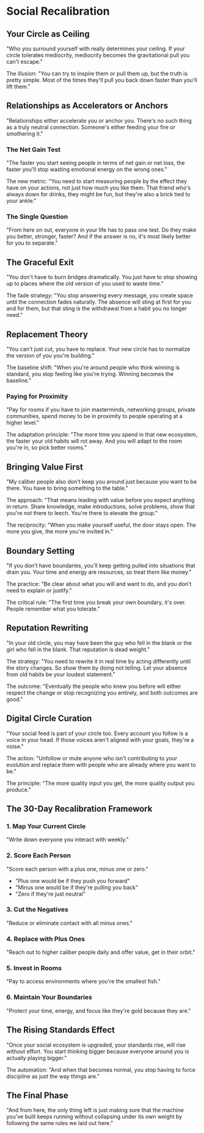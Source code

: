 # Social Recalibration

## Your Circle as Ceiling

"Who you surround yourself with really determines your ceiling. If your circle tolerates mediocrity, mediocrity becomes the gravitational pull you can't escape."

The illusion: "You can try to inspire them or pull them up, but the truth is pretty simple. Most of the times they'll pull you back down faster than you'll lift them."

## Relationships as Accelerators or Anchors

"Relationships either accelerate you or anchor you. There's no such thing as a truly neutral connection. Someone's either feeding your fire or smothering it."

### The Net Gain Test
"The faster you start seeing people in terms of net gain or net loss, the faster you'll stop wasting emotional energy on the wrong ones."

The new metric: "You need to start measuring people by the effect they have on your actions, not just how much you like them. That friend who's always down for drinks, they might be fun, but they're also a brick tied to your ankle."

### The Single Question
"From here on out, everyone in your life has to pass one test. Do they make you better, stronger, faster? And if the answer is no, it's most likely better for you to separate."

## The Graceful Exit

"You don't have to burn bridges dramatically. You just have to stop showing up to places where the old version of you used to waste time."

The fade strategy: "You stop answering every message, you create space until the connection fades naturally. The absence will sting at first for you and for them, but that sting is the withdrawal from a habit you no longer need."

## Replacement Theory

"You can't just cut, you have to replace. Your new circle has to normalize the version of you you're building."

The baseline shift: "When you're around people who think winning is standard, you stop feeling like you're trying. Winning becomes the baseline."

### Paying for Proximity
"Pay for rooms if you have to join masterminds, networking groups, private communities, spend money to be in proximity to people operating at a higher level."

The adaptation principle: "The more time you spend in that new ecosystem, the faster your old habits will rot away. And you will adapt to the room you're in, so pick better rooms."

## Bringing Value First

"My caliber people also don't keep you around just because you want to be there. You have to bring something to the table."

The approach: "That means leading with value before you expect anything in return. Share knowledge, make introductions, solve problems, show that you're not there to leech. You're there to elevate the group."

The reciprocity: "When you make yourself useful, the door stays open. The more you give, the more you're invited in."

## Boundary Setting

"If you don't have boundaries, you'll keep getting pulled into situations that drain you. Your time and energy are resources, so treat them like money."

The practice: "Be clear about what you will and want to do, and you don't need to explain or justify."

The critical rule: "The first time you break your own boundary, it's over. People remember what you tolerate."

## Reputation Rewriting

"In your old circle, you may have been the guy who fell in the blank or the girl who fell in the blank. That reputation is dead weight."

The strategy: "You need to rewrite it in real time by acting differently until the story changes. So show them by doing not telling. Let your absence from old habits be your loudest statement."

The outcome: "Eventually the people who knew you before will either respect the change or stop recognizing you entirely, and both outcomes are good."

## Digital Circle Curation

"Your social feed is part of your circle too. Every account you follow is a voice in your head. If those voices aren't aligned with your goals, they're a noise."

The action: "Unfollow or mute anyone who isn't contributing to your evolution and replace them with people who are already where you want to be."

The principle: "The more quality input you get, the more quality output you produce."

## The 30-Day Recalibration Framework

### 1. Map Your Current Circle
"Write down everyone you interact with weekly."

### 2. Score Each Person
"Score each person with a plus one, minus one or zero."
- "Plus one would be if they push you forward"
- "Minus one would be if they're pulling you back"
- "Zero if they're just neutral"

### 3. Cut the Negatives
"Reduce or eliminate contact with all minus ones."

### 4. Replace with Plus Ones
"Reach out to higher caliber people daily and offer value, get in their orbit."

### 5. Invest in Rooms
"Pay to access environments where you're the smallest fish."

### 6. Maintain Your Boundaries
"Protect your time, energy, and focus like they're gold because they are."

## The Rising Standards Effect

"Once your social ecosystem is upgraded, your standards rise, will rise without effort. You start thinking bigger because everyone around you is actually playing bigger."

The automation: "And when that becomes normal, you stop having to force discipline as just the way things are."

## The Final Phase

"And from here, the only thing left is just making sure that the machine you've built keeps running without collapsing under its own weight by following the same rules we laid out here."